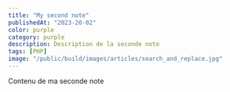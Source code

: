 ```yaml
---
title: "My second note"
publishedAt: "2023-20-02"
color: purple
category: purple
description: Description de la seconde note
tags: [PHP]
image: "/public/build/images/articles/search_and_replace.jpg"
---
```


Contenu de ma seconde note

